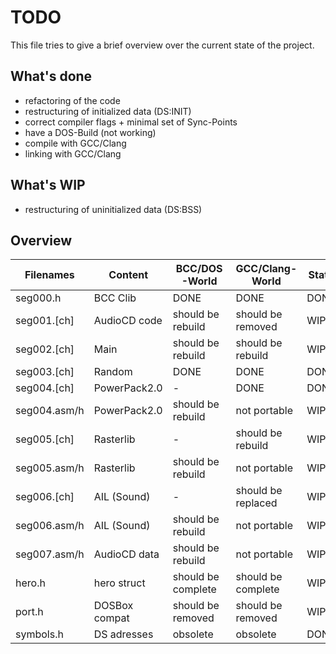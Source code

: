 # TODO

This file tries to give a brief overview over the current state of the project.

## What's done
* refactoring of the code
* restructuring of initialized data (DS:INIT)
* correct compiler flags + minimal set of Sync-Points
* have a DOS-Build (not working)
* compile with GCC/Clang
* linking with GCC/Clang

## What's WIP
* restructuring of uninitialized data (DS:BSS)

## Overview

| Filenames    | Content       | BCC/DOS-World      | GCC/Clang-World    | State  |
| ------------ | ------------- | ------------------ | ------------------ | ------ |
| seg000.h     | BCC Clib      | DONE               | DONE               | DONE   |
| seg001.[ch]  | AudioCD code  | should be rebuild  | should be removed  | WIP    |
| seg002.[ch]  | Main          | should be rebuild  | should be rebuild  | WIP    |
| seg003.[ch]  | Random        | DONE               | DONE               | DONE   |
| seg004.[ch]  | PowerPack2.0  | -                  | DONE               | DONE   |
| seg004.asm/h | PowerPack2.0  | should be rebuild  | not portable       | WIP    |
| seg005.[ch]  | Rasterlib     | -                  | should be rebuild  | WIP    |
| seg005.asm/h | Rasterlib     | should be rebuild  | not portable       | WIP    |
| seg006.[ch]  | AIL (Sound)   | -                  | should be replaced | WIP    |
| seg006.asm/h | AIL (Sound)   | should be rebuild  | not portable       | WIP    |
| seg007.asm/h | AudioCD data  | should be rebuild  | not portable       | WIP    |
| hero.h       | hero struct   | should be complete | should be complete | WIP    |
| port.h       | DOSBox compat | should be removed  | should be removed  | WIP    |
| symbols.h    | DS adresses   | obsolete           | obsolete           | DONE   |
